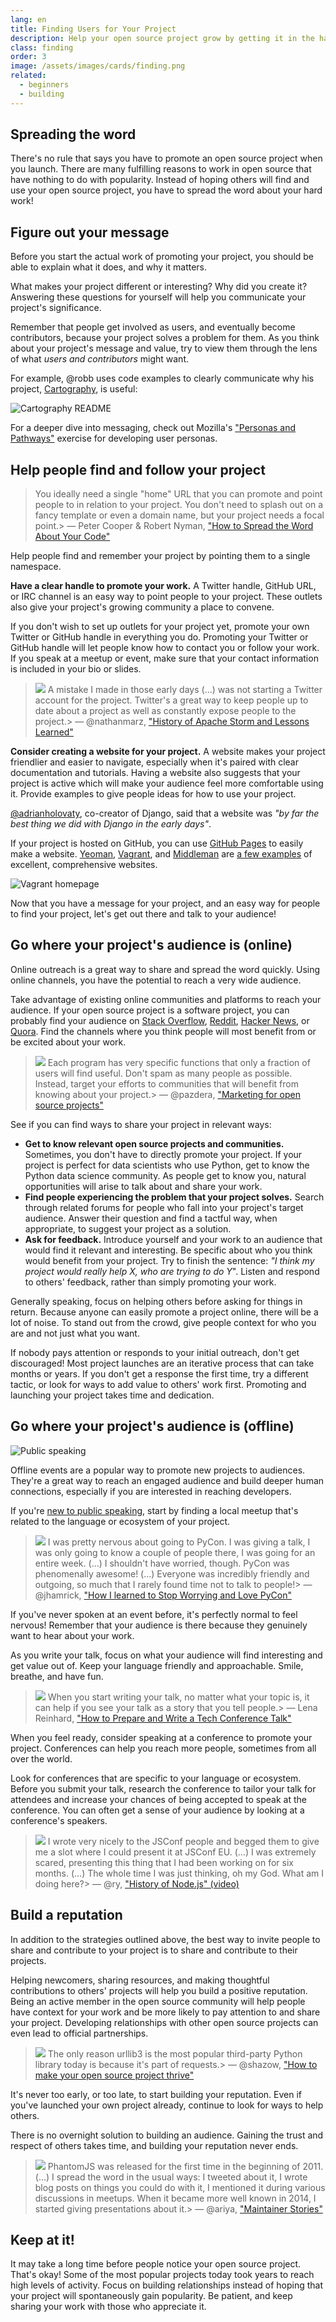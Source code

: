 ```yaml
---
lang: en
title: Finding Users for Your Project
description: Help your open source project grow by getting it in the hands of happy users.
class: finding
order: 3
image: /assets/images/cards/finding.png
related:
  - beginners
  - building
---
```


## Spreading the word

There's no rule that says you have to promote an open source project when you launch. There are many fulfilling reasons to work in open source that have nothing to do with popularity. Instead of hoping others will find and use your open source project, you have to spread the word about your hard work!

## Figure out your message

Before you start the actual work of promoting your project, you should be able to explain what it does, and why it
matters.

What makes your project different or interesting? Why did you create it? Answering these questions for yourself will
help you communicate your project's significance.

Remember that people get involved as users, and eventually become contributors, because your project solves a problem
for them. As you think about your project's message and value, try to view them through the lens of what _users and
contributors_ might want.

For example, @robb uses code examples to clearly communicate why his
project, [Cartography](https://github.com/robb/Cartography), is useful:

![Cartography README](../../assets/images/finding-users/cartography.jpg)

For a deeper dive into messaging, check out
Mozilla's ["Personas and Pathways"](https://mozillascience.github.io/working-open-workshop/personas_pathways/) exercise
for developing user personas.

## Help people find and follow your project

> You ideally need a single "home" URL that you can promote and point people to in relation to your project. You don't need to splash out on a fancy template or even a domain name, but your project needs a focal point.> — Peter Cooper & Robert Nyman, ["How to Spread the Word About Your Code"](https://hacks.mozilla.org/2013/05/how-to-spread-the-word-about-your-code/)

Help people find and remember your project by pointing them to a single namespace.

**Have a clear handle to promote your work.** A Twitter handle, GitHub URL, or IRC channel is an easy way to point
people to your project. These outlets also give your project's growing community a place to convene.

If you don't wish to set up outlets for your project yet, promote your own Twitter or GitHub handle in everything you
do. Promoting your Twitter or GitHub handle will let people know how to contact you or follow your work. If you speak at
a meetup or event, make sure that your contact information is included in your bio or slides.

> ![](https://avatars.githubusercontent.com/nathanmarz?s=180)
> A mistake I made in those early days (...) was not starting a Twitter account for the project. Twitter's a great way to keep people up to date about a project as well as constantly expose people to the project.> — @nathanmarz, ["History of Apache Storm and Lessons Learned"](http://nathanmarz.com/blog/history-of-apache-storm-and-lessons-learned.html)

**Consider creating a website for your project.** A website makes your project friendlier and easier to navigate,
especially when it's paired with clear documentation and tutorials. Having a website also suggests that your project is
active which will make your audience feel more comfortable using it. Provide examples to give people ideas for how to
use your project.

[@adrianholovaty](https://news.ycombinator.com/item?id=7531689), co-creator of Django, said that a website was _"by far
the best thing we did with Django in the early days"_.

If your project is hosted on GitHub, you can use [GitHub Pages](https://pages.github.com/) to easily make a
website. [Yeoman](http://yeoman.io/), [Vagrant](https://www.vagrantup.com/), and [Middleman](https://middlemanapp.com/)
are [a few examples](https://github.com/showcases/github-pages-examples) of excellent, comprehensive websites.

![Vagrant homepage](../../assets/images/finding-users/vagrant_homepage.png)

Now that you have a message for your project, and an easy way for people to find your project, let's get out there and
talk to your audience!

## Go where your project's audience is (online)

Online outreach is a great way to share and spread the word quickly. Using online channels, you have the potential to reach a very wide audience.

Take advantage of existing online communities and platforms to reach your audience. If your open source project is a software project, you can probably find your audience on [Stack Overflow](https://stackoverflow.com/), [Reddit](https://www.reddit.com), [Hacker News](https://news.ycombinator.com/), or [Quora](https://www.quora.com/). Find the channels where you think people will most benefit from or be excited about your work.

> ![](https://avatars.githubusercontent.com/pazdera?s=180)
> Each program has very specific functions that only a fraction of users will find useful. Don't spam as many people as possible. Instead, target your efforts to communities that will benefit from knowing about your project.> — @pazdera, ["Marketing for open source projects"](https://radek.io/2015/09/28/marketing-for-open-source-projects-3/)

See if you can find ways to share your project in relevant ways:

* **Get to know relevant open source projects and communities.** Sometimes, you don't have to directly promote your project. If your project is perfect for data scientists who use Python, get to know the Python data science community. As people get to know you, natural opportunities will arise to talk about and share your work.
* **Find people experiencing the problem that your project solves.** Search through related forums for people who fall into your project's target audience. Answer their question and find a tactful way, when appropriate, to suggest your project as a solution.
* **Ask for feedback.** Introduce yourself and your work to an audience that would find it relevant and interesting. Be specific about who you think would benefit from your project. Try to finish the sentence: _"I think my project would really help X, who are trying to do Y_". Listen and respond to others' feedback, rather than simply promoting your work.

Generally speaking, focus on helping others before asking for things in return. Because anyone can easily promote a project online, there will be a lot of noise. To stand out from the crowd, give people context for who you are and not just what you want.

If nobody pays attention or responds to your initial outreach, don't get discouraged! Most project launches are an iterative process that can take months or years. If you don't get a response the first time, try a different tactic, or look for ways to add value to others' work first. Promoting and launching your project takes time and dedication.

## Go where your project's audience is (offline)

![Public speaking](../../assets/images/finding-users/public_speaking.jpg)

Offline events are a popular way to promote new projects to audiences. They're a great way to reach an engaged audience
and build deeper human connections, especially if you are interested in reaching developers.

If you're [new to public speaking](https://speaking.io/), start by finding a local meetup that's related to the language
or ecosystem of your project.

> ![](https://avatars.githubusercontent.com/jhamrick?s=180)
> I was pretty nervous about going to PyCon. I was giving a talk, I was only going to know a couple of people there, I was going for an entire week. (...) I shouldn't have worried, though. PyCon was phenomenally awesome! (...) Everyone was incredibly friendly and outgoing, so much that I rarely found time not to talk to people!> — @jhamrick, ["How I learned to Stop Worrying and Love PyCon"](http://www.jesshamrick.com/2014/04/18/how-i-learned-to-stop-worrying-and-love-pycon/)

If you've never spoken at an event before, it's perfectly normal to feel nervous! Remember that your audience is there because they genuinely want to hear about your work.

As you write your talk, focus on what your audience will find interesting and get value out of. Keep your language friendly and approachable. Smile, breathe, and have fun.

> ![](../../assets/images/finding-users/lena.jpg)
> When you start writing your talk, no matter what your topic is, it can help if you see your talk as a story that you tell people.> — Lena Reinhard, ["How to Prepare and Write a Tech Conference Talk"](https://web.archive.org/web/20201128162836/http://wunder.schoenaberselten.com/2016/02/16/how-to-prepare-and-write-a-tech-conference-talk/)

When you feel ready, consider speaking at a conference to promote your project. Conferences can help you reach more people, sometimes from all over the world.

Look for conferences that are specific to your language or ecosystem. Before you submit your talk, research the conference to tailor your talk for attendees and increase your chances of being accepted to speak at the conference. You can often get a sense of your audience by looking at a conference's speakers.

> ![](https://avatars.githubusercontent.com/ry?s=180)
> I wrote very nicely to the JSConf people and begged them to give me a slot where I could present it at JSConf EU. (...) I was extremely scared, presenting this thing that I had been working on for six months. (...) The whole time I was just thinking, oh my God. What am I doing here?> — @ry, ["History of Node.js" (video)](https://www.youtube.com/watch?v=SAc0vQCC6UQ&t=24m57s)

## Build a reputation

In addition to the strategies outlined above, the best way to invite people to share and contribute to your project is to share and contribute to their projects.

Helping newcomers, sharing resources, and making thoughtful contributions to others' projects will help you build a positive reputation. Being an active member in the open source community will help people have context for your work and be more likely to pay attention to and share your project. Developing relationships with other open source projects can even lead to official partnerships.

> ![](https://avatars.githubusercontent.com/shazow?s=180)
> The only reason urllib3 is the most popular third-party Python library today is because it's part of requests.> — @shazow, ["How to make your open source project thrive"](https://about.sourcegraph.com/blog/how-to-make-your-open-source-project-thrive-with-andrey-petrov/)

It's never too early, or too late, to start building your reputation. Even if you've launched your own project already, continue to look for ways to help others.

There is no overnight solution to building an audience. Gaining the trust and respect of others takes time, and building your reputation never ends.

> ![](https://avatars.githubusercontent.com/ariya?s=180)
> PhantomJS was released for the first time in the beginning of 2011. (...) I spread the word in the usual ways: I tweeted about it, I wrote blog posts on things you could do with it, I mentioned it during various discussions in meetups. When it became more well known in 2014, I started giving presentations about it.> — @ariya, ["Maintainer Stories"](https://github.com/open-source/stories/ariya)

## Keep at it!

It may take a long time before people notice your open source project. That's okay! Some of the most popular projects today took years to reach high levels of activity. Focus on building relationships instead of hoping that your project will spontaneously gain popularity. Be patient, and keep sharing your work with those who appreciate it.
